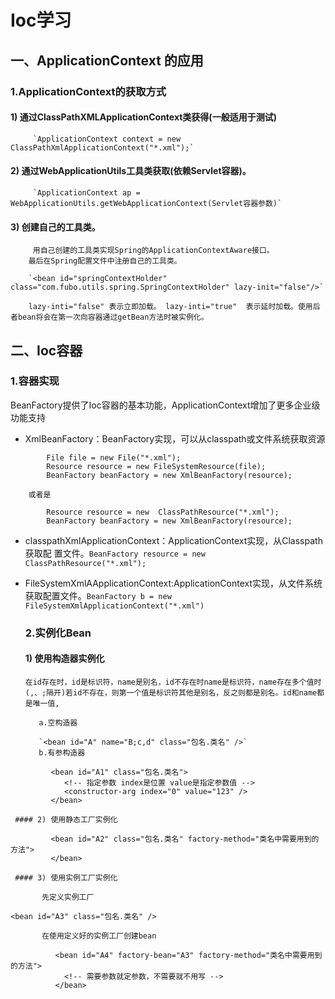 # Ioc学习
## 一、ApplicationContext 的应用
  ### 1.ApplicationContext的获取方式
#### 1) 通过ClassPathXMLApplicationContext类获得(一般适用于测试)
         `ApplicationContext context = new ClassPathXmlApplicationContext("*.xml");`

#### 2) 通过WebApplicationUtils工具类获取(依赖Servlet容器)。
         `ApplicationContext ap = WebApplicationUtils.getWebApplicationContext(Servlet容器参数)`

#### 3) 创建自己的工具类。
         用自己创建的工具类实现Spring的ApplicationContextAware接口。
        最后在Spring配置文件中注册自己的工具类。

        `<bean id="springContextHolder" class="com.fubo.utils.spring.SpringContextHolder" lazy-init="false"/>`

        lazy-inti="false" 表示立即加载。 lazy-inti="true"  表示延时加载。使用后者bean将会在第一次向容器通过getBean方法时被实例化。

## 二、Ioc容器

  ### 1.容器实现

  BeanFactory提供了Ioc容器的基本功能，ApplicationContext增加了更多企业级功能支持
- XmlBeanFactory：BeanFactory实现，可以从classpath或文件系统获取资源       
```
        File file = new File("*.xml");
        Resource resource = new FileSystemResource(file);
        BeanFactory beanFactory = new XmlBeanFactory(resource);
```

        或者是
```
        Resource resource = new  ClassPathResource("*.xml");                 
        BeanFactory beanFactory = new XmlBeanFactory(resource);
```

- classpathXmlApplicationContext：ApplicationContext实现，从Classpath获取配  置文件。`BeanFactory resource = new ClassPathResource("*.xml");`

- FileSystemXmlAApplicationContext:ApplicationContext实现，从文件系统获取配置文件。`BeanFactory b = new FileSystemXmlApplicationContext("*.xml")`

   ### 2.实例化Bean
     #### 1) 使用构造器实例化
      在id存在时，id是标识符，name是别名，id不存在时name是标识符，name存在多个值时(,、;隔开)若id不存在，则第一个值是标识符其他是别名，反之则都是别名。id和name都是唯一值,
         
         a.空构造器

         `<bean id="A" name="B;c,d" class="包名.类名" />`
         b.有参构造器

```
         <bean id="A1" class="包名.类名">
            <!-- 指定参数 index是位置 value是指定参数值 -->
            <constructor-arg index="0" value="123" />
         </bean>
```

     #### 2) 使用静态工厂实例化

```
         <bean id="A2" class="包名.类名" factory-method="类名中需要用到的方法">
         </bean>
```

     #### 3) 使用实例工厂实例化

           先定义实例工厂

`<bean id="A3" class="包名.类名" />`

           在使用定义好的实例工厂创建bean
```
          <bean id="A4" factory-bean="A3" factory-method="类名中需要用到的方法">
            <!-- 需要参数就定参数，不需要就不用写 -->
          </bean>
 ```
